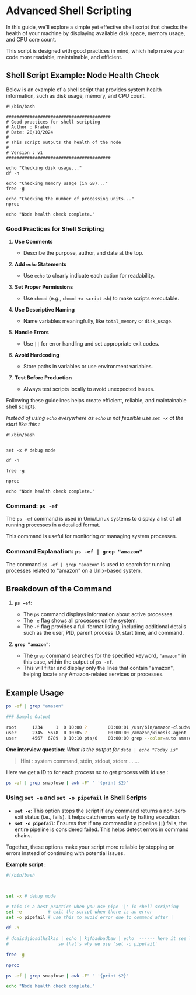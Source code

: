 # Advanced Shell Scripting

In this guide, we'll explore a simple yet effective shell script that checks the health of your machine by displaying available disk space, memory usage, and CPU core count.

This script is designed with good practices in mind, which help make your code more readable, maintainable, and efficient.

## Shell Script Example: Node Health Check

Below is an example of a shell script that provides system health information, such as disk usage, memory, and CPU count.

```shell
#!/bin/bash

########################################
# Good practices for shell scripting
# Author : Kraken
# Date: 28/10/2024
#
# This script outputs the health of the node
#
# Version : v1
########################################

echo "Checking disk usage..."
df -h

echo "Checking memory usage (in GB)..."
free -g

echo "Checking the number of processing units..."
nproc

echo "Node health check complete."

```

### Good Practices for Shell Scripting

1. **Use Comments**

   - Describe the purpose, author, and date at the top.

2. **Add `echo` Statements**

   - Use `echo` to clearly indicate each action for readability.

3. **Set Proper Permissions**

   - Use `chmod` (e.g., `chmod +x script.sh`) to make scripts executable.

4. **Use Descriptive Naming**

   - Name variables meaningfully, like `total_memory` or `disk_usage`.

5. **Handle Errors**

   - Use `||` for error handling and set appropriate exit codes.

6. **Avoid Hardcoding**

   - Store paths in variables or use environment variables.

7. **Test Before Production**
   - Always test scripts locally to avoid unexpected issues.

Following these guidelines helps create efficient, reliable, and maintainable shell scripts.

_Instead of using `echo` everywhere as `echo` is not feasible use `set -x` at the start like this :_

```shell
#!/bin/bash


set -x # debug mode

df -h

free -g

nproc

echo "Node health check complete."
```

### Command: `ps -ef`

The `ps -ef` command is used in Unix/Linux systems to display a list of all running processes in a detailed format.

This command is useful for monitoring or managing system processes.

### Command Explanation: `ps -ef | grep "amazon"`

The command `ps -ef | grep "amazon"` is used to search for running processes related to "amazon" on a Unix-based system.

## Breakdown of the Command

1. **`ps -ef`**:

   - The `ps` command displays information about active processes.
   - The `-e` flag shows all processes on the system.
   - The `-f` flag provides a full-format listing, including additional details such as the user, PID, parent process ID, start time, and command.

2. **`grep "amazon"`**:
   - The `grep` command searches for the specified keyword, `"amazon"` in this case, within the output of `ps -ef`.
   - This will filter and display only the lines that contain "amazon", helping locate any Amazon-related services or processes.

## Example Usage

```bash
ps -ef | grep "amazon"

### Sample Output

root      1234     1  0 10:00 ?        00:00:01 /usr/bin/amazon-cloudwatch-agent
user      2345  5678  0 10:05 ?        00:00:00 /amazon/kinesis-agent
user      4567  6789  0 10:10 pts/0    00:00:00 grep --color=auto amazon
```

**One interview question**:
_What is the output for `date | echo "Today is"`_

> Hint : system command, stdin, stdout, stderr .......

Here we get a ID to for each process so to get process with id use :

```bash
ps -ef | grep snapfuse | awk -F" " '{print $2}'
```

### Using `set -e` and `set -o pipefail` in Shell Scripts

- **`set -e`**: This option stops the script if any command returns a non-zero exit status (i.e., fails). It helps catch errors early by halting execution.
- **`set -o pipefail`**: Ensures that if any command in a pipeline (`|`) fails, the entire pipeline is considered failed. This helps detect errors in command chains.

Together, these options make your script more reliable by stopping on errors instead of continuing with potential issues.

**Example script :**

```bash
#!/bin/bash



set -x # debug mode

# this is a best practice when you use pipe '|' in shell scripting
set -e          # exit the script when there is an error
set -o pipefail # use this to avoid error due to command after |

df -h

# doaisdjiosdlhslkas | echo | kjfbadbadbaw | echo  ------ here it see last command as echo so it exceutes but it should not
#                   so that's why we use 'set -o pipefail'

free -g

nproc

ps -ef | grep snapfuse | awk -F" " '{print $2}'

echo "Node health check complete."
```

